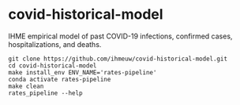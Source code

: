 # covid-historical-model
IHME empirical model of past COVID-19 infections, confirmed cases, hospitalizations, and deaths.

```
git clone https://github.com/ihmeuw/covid-historical-model.git
cd covid-historical-model
make install_env ENV_NAME='rates-pipeline'
conda activate rates-pipeline
make clean
rates_pipeline --help
```
